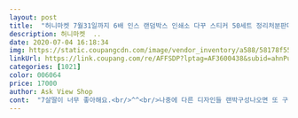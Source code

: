 ```yaml
---
layout: post 
title:  "허니마켓 7월31일까지 6배 인스 랜덤박스 인쇄소 다꾸 스티커 50세트 정리처분판매 생일 선물 초등학생 입학" 
description: 허니마켓  ..
date: 2020-07-04 16:18:34 
img: https://static.coupangcdn.com/image/vendor_inventory/a588/58178f559e8382505d091a95155e5e3ff021a1f62abde9ea0e990938bdea.jpg 
linkUrl: https://link.coupang.com/re/AFFSDP?lptag=AF3600438&subid=ahnPublicAsk&pageKey=1579031144&itemId=2699814812&vendorItemId=70690181740&traceid=V0-113-e1b49d92a004eb09 
categories: [1021] 
color: 006064 
price: 17000 
author: Ask View Shop 
cont:  "7살딸이 너무 좋아해요.<br/>^^<br/>나중에 다른 디자인들 랜박구성나오면 또 구매할 의향 100000있습니다 택배 기다린보람이 있네요 상품평보시고 계신분들 고민말고 바로 사세요 ❤️<br/>덤도 가득 넣어주시고 양도 진짜진짜 푸짐해요중복없이 너무 다양하고 캐릭터나 좋아하는 디자인들이 많아서 보는내내 기뻤어요<br/>여러종류의 인스들이 들어있더라고요ㅎ<br/>완전 좋았어요❤️❤️❤️❤️<br/>전 만족스럽습니다<br/>제딸의.<br/> 소소한행복인 인스예요^^<br/>종류는 서비스까지 59개 장수는 한 종류당812장 정도임다<br/>친구들 준다면 가방에 종류별로 담아놓고 있네요ㅎㅎ<br/>" 
---
```

